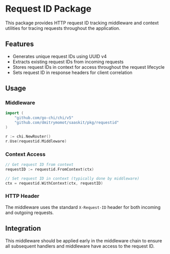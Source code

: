 # Request ID Package

This package provides HTTP request ID tracking middleware and context utilities for tracing requests throughout the application.

## Features

- Generates unique request IDs using UUID v4
- Extracts existing request IDs from incoming requests
- Stores request IDs in context for access throughout the request lifecycle
- Sets request ID in response headers for client correlation

## Usage

### Middleware

```go
import (
    "github.com/go-chi/chi/v5"
    "github.com/dmitrymomot/saaskit/pkg/requestid"
)

r := chi.NewRouter()
r.Use(requestid.Middleware)
```

### Context Access

```go
// Get request ID from context
requestID := requestid.FromContext(ctx)

// Set request ID in context (typically done by middleware)
ctx = requestid.WithContext(ctx, requestID)
```

### HTTP Header

The middleware uses the standard `X-Request-ID` header for both incoming and outgoing requests.

## Integration

This middleware should be applied early in the middleware chain to ensure all subsequent handlers and middleware have access to the request ID.